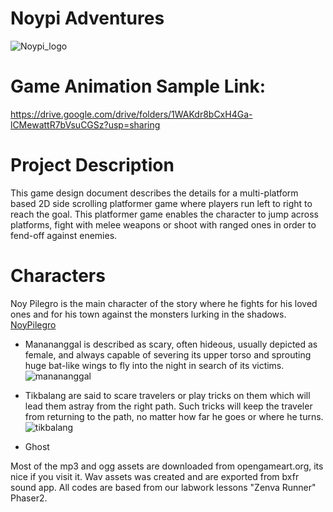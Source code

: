# Noypi Adventures
![Noypi_logo](https://user-images.githubusercontent.com/73202856/96662565-34a6fd00-1381-11eb-807c-7ac464dd5967.png)

# Game Animation Sample Link:
https://drive.google.com/drive/folders/1WAKdr8bCxH4Ga-lCMewattR7bVsuCGSz?usp=sharing

# Project Description
This game design document describes the details for a multi-platform based 2D side scrolling platformer game where players run left to right to reach the goal. This platformer game enables the character to jump across platforms, fight with melee weapons or shoot with ranged ones in order to fend-off against enemies.

# Characters
Noy Pilegro is the main character of the story where he fights for his loved ones and for his town against the monsters lurking in the shadows.
[NoyPilegro](https://user-images.githubusercontent.com/73202856/96665089-ae8db500-1386-11eb-816f-501ad2f9adab.png)

* Manananggal is described as scary, often hideous, usually depicted as female, and always capable of severing its upper torso and sprouting huge bat-like wings to fly into the night in search of its victims.
![manananggal](https://user-images.githubusercontent.com/73202856/96666041-e4cc3400-1388-11eb-8f7d-84841ad76542.png)

* Tikbalang are said to scare travelers or play tricks on them which will lead them astray from the right path. Such tricks will keep the traveler from returning to the path, no matter how far he goes or where he turns.
![tikbalang](https://user-images.githubusercontent.com/73202856/96666081-f8779a80-1388-11eb-886c-4ac829d6c999.png)

* Ghost

Most of the mp3 and ogg assets are downloaded from opengameart.org, its nice if you visit it.
Wav assets was created and are exported from bxfr sound app.
All codes are based from our labwork lessons "Zenva Runner" Phaser2.
